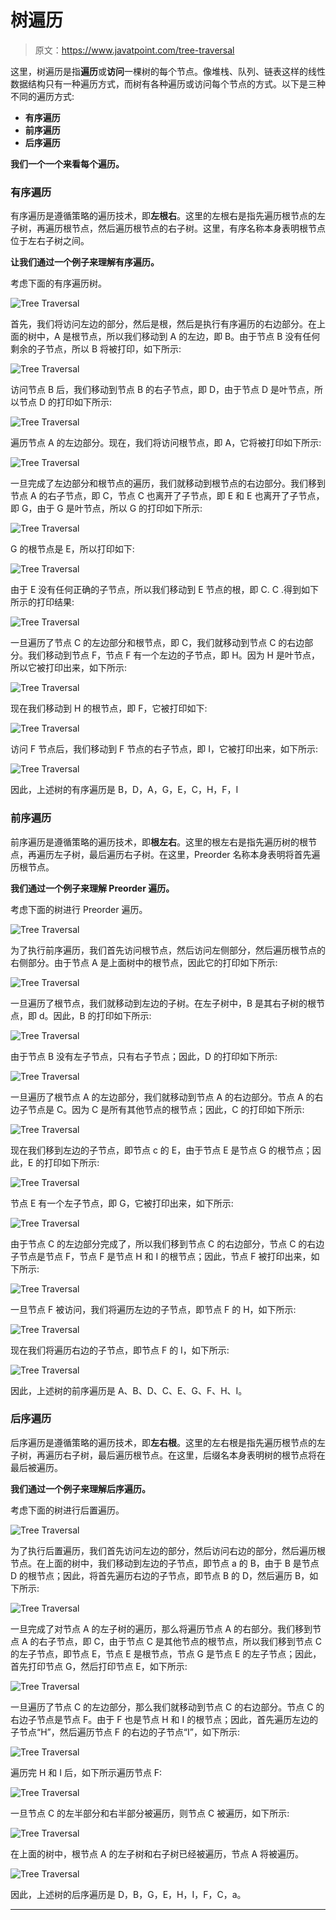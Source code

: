 # 树遍历

> 原文：<https://www.javatpoint.com/tree-traversal>

这里，树遍历是指**遍历**或**访问**一棵树的每个节点。像堆栈、队列、链表这样的线性数据结构只有一种遍历方式，而树有各种遍历或访问每个节点的方式。以下是三种不同的遍历方式:

*   **有序遍历**
*   **前序遍历**
*   **后序遍历**

**我们一个一个来看每个遍历。**

### 有序遍历

有序遍历是遵循策略的遍历技术，即**左根右**。这里的左根右是指先遍历根节点的左子树，再遍历根节点，然后遍历根节点的右子树。这里，有序名称本身表明根节点位于左右子树之间。

**让我们通过一个例子来理解有序遍历。**

考虑下面的有序遍历树。

![Tree Traversal](img/ee3ae57c4f61d822c574ad11e92e4a1e.png)

首先，我们将访问左边的部分，然后是根，然后是执行有序遍历的右边部分。在上面的树中，A 是根节点，所以我们移动到 A 的左边，即 B。由于节点 B 没有任何剩余的子节点，所以 B 将被打印，如下所示:

![Tree Traversal](img/f150facbf4bad2f59279fae97a907e14.png)

访问节点 B 后，我们移动到节点 B 的右子节点，即 D，由于节点 D 是叶节点，所以节点 D 的打印如下所示:

![Tree Traversal](img/14a394ed41decd10d54928eed1ac8f31.png)

遍历节点 A 的左边部分。现在，我们将访问根节点，即 A，它将被打印如下所示:

![Tree Traversal](img/a5c3320e93fcae7dda753da19985e6c9.png)

一旦完成了左边部分和根节点的遍历，我们就移动到根节点的右边部分。我们移到节点 A 的右子节点，即 C，节点 C 也离开了子节点，即 E 和 E 也离开了子节点，即 G，由于 G 是叶节点，所以 G 的打印如下所示:

![Tree Traversal](img/f9d8e2188f40e71c7641765cbaddf5eb.png)

G 的根节点是 E，所以打印如下:

![Tree Traversal](img/19fb09c6bb4ea48a8ef745274777b941.png)

由于 E 没有任何正确的子节点，所以我们移动到 E 节点的根，即 C. C .得到如下所示的打印结果:

![Tree Traversal](img/ad99d84db5ba74ff724e0a975a00703d.png)

一旦遍历了节点 C 的左边部分和根节点，即 C，我们就移动到节点 C 的右边部分。我们移动到节点 F，节点 F 有一个左边的子节点，即 H。因为 H 是叶节点，所以它被打印出来，如下所示:

![Tree Traversal](img/3a4a3a177ed8db41ace09f9b0124e08a.png)

现在我们移动到 H 的根节点，即 F，它被打印如下:

![Tree Traversal](img/5d542a34a05853f66e5212ff4b87a77b.png)

访问 F 节点后，我们移动到 F 节点的右子节点，即 I，它被打印出来，如下所示:

![Tree Traversal](img/65e0a42b161d38ab62a2c082a6664c85.png)

因此，上述树的有序遍历是 B，D，A，G，E，C，H，F，I

### 前序遍历

前序遍历是遵循策略的遍历技术，即**根左右**。这里的根左右是指先遍历树的根节点，再遍历左子树，最后遍历右子树。在这里，Preorder 名称本身表明将首先遍历根节点。

**我们通过一个例子来理解 Preorder 遍历。**

考虑下面的树进行 Preorder 遍历。

![Tree Traversal](img/e4247f84a508246d7841df257c57dca9.png)

为了执行前序遍历，我们首先访问根节点，然后访问左侧部分，然后遍历根节点的右侧部分。由于节点 A 是上面树中的根节点，因此它的打印如下所示:

![Tree Traversal](img/a513cc6a15989a0e1447d8c915b83be0.png)

一旦遍历了根节点，我们就移动到左边的子树。在左子树中，B 是其右子树的根节点，即 d。因此，B 的打印如下所示:

![Tree Traversal](img/1cd4572c6e8787ee00a115dca2e18dba.png)

由于节点 B 没有左子节点，只有右子节点；因此，D 的打印如下所示:

![Tree Traversal](img/50ac1f240b8106f2b203378be9f3a287.png)

一旦遍历了根节点 A 的左边部分，我们就移动到节点 A 的右边部分。节点 A 的右边子节点是 C。因为 C 是所有其他节点的根节点；因此，C 的打印如下所示:

![Tree Traversal](img/f79d24525f672f3b0f0982c3e0c3b5ef.png)

现在我们移到左边的子节点，即节点 c 的 E，由于节点 E 是节点 G 的根节点；因此，E 的打印如下所示:

![Tree Traversal](img/65ca66a8a91716142eb57cfc969fa1ce.png)

节点 E 有一个左子节点，即 G，它被打印出来，如下所示:

![Tree Traversal](img/6c7b598c623a61d362900a08599d34ff.png)

由于节点 C 的左边部分完成了，所以我们移到节点 C 的右边部分，节点 C 的右边子节点是节点 F，节点 F 是节点 H 和 I 的根节点；因此，节点 F 被打印出来，如下所示:

![Tree Traversal](img/c8b9d70c567bb724de90b711d03e8584.png)

一旦节点 F 被访问，我们将遍历左边的子节点，即节点 F 的 H，如下所示:

![Tree Traversal](img/f3c98d66ceb07227fcf2bae23a63e52a.png)

现在我们将遍历右边的子节点，即节点 F 的 I，如下所示:

![Tree Traversal](img/4ec8326bd77f1a35e698ce8193099d0c.png)

因此，上述树的前序遍历是 A、B、D、C、E、G、F、H、I。

### 后序遍历

后序遍历是遵循策略的遍历技术，即**左右根**。这里的左右根是指先遍历根节点的左子树，再遍历右子树，最后遍历根节点。在这里，后缀名本身表明树的根节点将在最后被遍历。

**我们通过一个例子来理解后序遍历。**

考虑下面的树进行后置遍历。

![Tree Traversal](img/a16e4e3ffcb4419045a3bc2238180eb3.png)

为了执行后置遍历，我们首先访问左边的部分，然后访问右边的部分，然后遍历根节点。在上面的树中，我们移动到左边的子节点，即节点 a 的 B，由于 B 是节点 D 的根节点；因此，将首先遍历右边的子节点，即节点 B 的 D，然后遍历 B，如下所示:

![Tree Traversal](img/899548c5d41296a75d8eb905cfa214b6.png)

一旦完成了对节点 A 的左子树的遍历，那么将遍历节点 A 的右部分。我们移到节点 A 的右子节点，即 C，由于节点 C 是其他节点的根节点，所以我们移到节点 C 的左子节点，即节点 E，节点 E 是根节点，节点 G 是节点 E 的左子节点；因此，首先打印节点 G，然后打印节点 E，如下所示:

![Tree Traversal](img/0fa536391bde1e7bfa3382d9875bc39d.png)

一旦遍历了节点 C 的左边部分，那么我们就移动到节点 C 的右边部分。节点 C 的右边子节点是节点 F。由于 F 也是节点 H 和 I 的根节点；因此，首先遍历左边的子节点“H”，然后遍历节点 F 的右边的子节点“I”，如下所示:

![Tree Traversal](img/6b7a4ef0addc5c8dfc21f490a70946bd.png)

遍历完 H 和 I 后，如下所示遍历节点 F:

![Tree Traversal](img/184e9f30a097bf0e259eb37297bdaf5a.png)

一旦节点 C 的左半部分和右半部分被遍历，则节点 C 被遍历，如下所示:

![Tree Traversal](img/f137349befa77c84788e4fbdeaa73222.png)

在上面的树中，根节点 A 的左子树和右子树已经被遍历，节点 A 将被遍历。

![Tree Traversal](img/9ea1b79db8ec97a4177bb549128db151.png)

因此，上述树的后序遍历是 D，B，G，E，H，I，F，C，a。

* * *